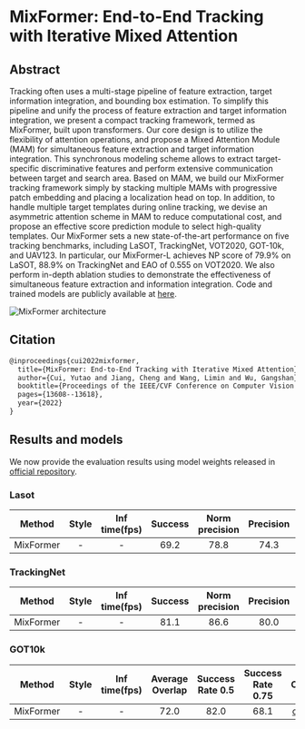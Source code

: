 # MixFormer: End-to-End Tracking with Iterative Mixed Attention

## Abstract

<!-- [ABSTRACT] -->

Tracking often uses a multi-stage pipeline of feature extraction, target information integration, and bounding box estimation. To simplify this pipeline and unify the process of feature extraction and target information integration, we present a compact tracking framework, termed as MixFormer, built upon transformers. Our core design is to utilize the flexibility of attention operations, and propose a Mixed Attention Module (MAM) for simultaneous feature extraction and target information integration. This synchronous modeling scheme allows to extract target-specific discriminative features and perform extensive communication between target and search area. Based on MAM, we build our MixFormer tracking framework simply by stacking multiple MAMs with progressive patch embedding and placing a localization head on top. In addition, to handle multiple target templates during online tracking, we devise an asymmetric attention scheme in MAM to reduce computational cost, and propose an effective score prediction module to select high-quality templates. Our MixFormer sets a new state-of-the-art performance on five tracking benchmarks, including LaSOT, TrackingNet, VOT2020, GOT-10k, and UAV123. In particular, our MixFormer-L achieves NP score of 79.9% on LaSOT, 88.9% on TrackingNet and EAO of 0.555 on VOT2020. We also perform in-depth ablation studies to demonstrate the effectiveness of simultaneous feature extraction and information integration. Code and trained models are publicly available at [here](https://github.com/MCG-NJU/MixFormer).

<!-- [IMAGE] -->

![MixFormer architecture](https://user-images.githubusercontent.com/77977134/182669431-68effbcf-6e8c-4c69-8b3e-796e1dfd0f0a.jpg)

## Citation

<!-- [ALGORITHM] -->

```latex
@inproceedings{cui2022mixformer,
  title={MixFormer: End-to-End Tracking with Iterative Mixed Attention},
  author={Cui, Yutao and Jiang, Cheng and Wang, Limin and Wu, Gangshan},
  booktitle={Proceedings of the IEEE/CVF Conference on Computer Vision and Pattern Recognition},
  pages={13608--13618},
  year={2022}
}
```

## Results and models

We now provide the evaluation results using model weights released in [official repository](https://github.com/MCG-NJU/MixFormer).

### Lasot

|  Method   | Style | Inf time(fps) | Success | Norm precision | Precision |                 Config                  |                                                        Download                                                        |
| :-------: | :---: | :-----------: | :-----: | :------------: | :-------: | :-------------------------------------: | :--------------------------------------------------------------------------------------------------------------------: |
| MixFormer |   -   |       -       |  69.2   |      78.8      |   74.3    | [config](./mixformer_cvt_500e_lasot.py) | [model](https://download.openmmlab.com/mmtracking/sot/mixformer/mixformer_cvt_500e_lasot/mixformer_cvt_500e_lasot.pth) |

### TrackingNet

|  Method   | Style | Inf time(fps) | Success | Norm precision | Precision |                    Config                     |                                                        Download                                                        |
| :-------: | :---: | :-----------: | :-----: | :------------: | :-------: | :-------------------------------------------: | :--------------------------------------------------------------------------------------------------------------------: |
| MixFormer |   -   |       -       |  81.1   |      86.6      |   80.0    | [config](./mixformer_cvt_500e_trackingnet.py) | [model](https://download.openmmlab.com/mmtracking/sot/mixformer/mixformer_cvt_500e_lasot/mixformer_cvt_500e_lasot.pth) |

### GOT10k

|  Method   | Style | Inf time(fps) | Average Overlap | Success Rate 0.5 | Success Rate 0.75 |                  Config                  |                                                         Download                                                         |
| :-------: | :---: | :-----------: | :-------------: | :--------------: | :---------------: | :--------------------------------------: | :----------------------------------------------------------------------------------------------------------------------: |
| MixFormer |   -   |       -       |      72.0       |       82.0       |       68.1        | [config](./mixformer_cvt_500e_got10k.py) | [model](https://download.openmmlab.com/mmtracking/sot/mixformer/mixformer_cvt_500e_got10k/mixformer_cvt_500e_got10k.pth) |
